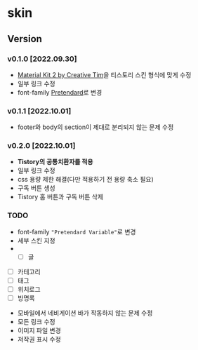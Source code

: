 # skin

## Version
### v0.1.0 [2022.09.30]
- [Material Kit 2 by Creative Tim](https://github.com/creativetimofficial/material-kit)을 티스토리 스킨 형식에 맞게 수정
- 일부 링크 수정
- font-family [Pretendard](https://github.com/orioncactus/pretendard)로 변경
### v0.1.1 [2022.10.01]
- footer와 body의 section이 제대로 분리되지 않는 문제 수정
### v0.2.0 [2022.10.01]
- **Tistory의 공통치환자를 적용**
- 일부 링크 수정
- css 용량 제한 해결(다만 적용하기 전 용량 축소 필요)
- 구독 버튼 생성
- Tistory 홈 버튼과 구독 버튼 삭제

### TODO
- font-family `"Pretendard Variable"`로 변경
- 세부 스킨 지정
- - [ ] 글
- [ ] 카테고리
- [ ] 태그
- [ ] 위치로그
- [ ] 방명록
- 모바일에서 네비게이션 바가 작동하지 않는 문제 수정
- 모든 링크 수정
- 이미지 파일 변경
- 저작권 표시 수정
